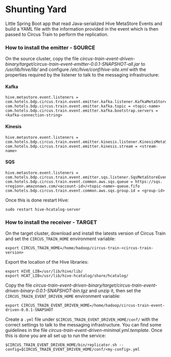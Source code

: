 # Shunting Yard

Little Spring Boot app that read Java-serialized Hive MetaStore Events and build a YAML file with the information provided in the event which is then passed to Circus Train to perform the replication.

### How to install the emitter - SOURCE

On the source cluster, copy the file _circus-train-event-driven-binary/target/circus-train-event-emitter-0.0.1-SNAPSHOT-all.jar_ to _/usr/lib/hive/lib/_ and configure _/etc/hive/conf/hive-site.xml_ with the properties required by the listener to talk to the messaging infrastructure:

#### Kafka
    hive.metastore.event.listeners = com.hotels.bdp.circus.train.event.emitter.kafka.listener.KafkaMetaStoreEventListener
    com.hotels.bdp.circus.train.event.emitter.kafka.topic = <topic-name>
    com.hotels.bdp.circus.train.event.emitter.kafka.bootstrap.servers = <kafka-connection-string>

#### Kinesis
    hive.metastore.event.listeners = com.hotels.bdp.circus.train.event.emitter.kinesis.listener.KinesisMetaStoreEventListener
    com.hotels.bdp.circus.train.event.emitter.kinesis.stream = <stream-name>

#### SQS
    hive.metastore.event.listeners = com.hotels.bdp.circus.train.event.emitter.sqs.listener.SqsMetaStoreEventListener
    com.hotels.bdp.circus.train.event.common.aws.sqs.queue = https://sqs.<region>.amazonaws.com/<account-id>/<topic-name>-queue.fifo
    com.hotels.bdp.circus.train.event.common.aws.sqs.group.id = <group-id>

Once this is done restart Hive:

    sudo restart hive-hcatalog-server

### How to install the receiver - TARGET

On the target cluster, download and install the latests version of Circus Train and set the `CIRCUS_TRAIN_HOME` environment variable:

    export CIRCUS_TRAIN_HOME=/home/hadoop/circus-train-<circus-train-version>

Export the location of the Hive libraries:

    export HIVE_LIB=/usr/lib/hive/lib/
    export HCAT_LIB=/usr/lib/hive-hcatalog/share/hcatalog/

Copy the file _circus-train-event-driven-binary/target/circus-train-event-driven-binary-0.0.1-SNAPSHOT-bin.tgz_ and unzip it, then set the `CIRCUS_TRAIN_EVENT_DRIVEN_HOME` environment variable:

    export CIRCUS_TRAIN_EVENT_DRIVEN_HOME=/home/hadoop/circus-train-event-driven-0.0.1-SNAPSHOT

Create a `.yml` file under `$CIRCUS_TRAIN_EVENT_DRIVEN_HOME/conf/` with the correct settings to talk to the messaging infrastructure. You can find some guidelines in the file _circus-train-event-driven-minimal.yml.template_. Once this is done you are all set up to run the service:

    $CIRCUS_TRAIN_EVENT_DRIVEN_HOME/bin/replicator.sh --config=$CIRCUS_TRAIN_EVENT_DRIVEN_HOME/conf/<my-config>.yml

